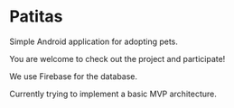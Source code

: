 # Patitas

Simple Android application for adopting pets.

You are welcome to check out the project and participate! 

We use Firebase for the database.

Currently trying to implement a basic MVP architecture.
